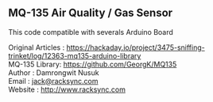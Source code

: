 ## MQ-135 Air Quality / Gas Sensor

This code compatible with severals Arduino Board

Original Articles : https://hackaday.io/project/3475-sniffing-trinket/log/12363-mq135-arduino-library<br/>
MQ-135 Library: https://github.com/GeorgK/MQ135<br/>
Author : Damrongwit Nusuk<br/>
Email : jack@racksync.com<br/>
Website : http://www.racksync.com<br/>
